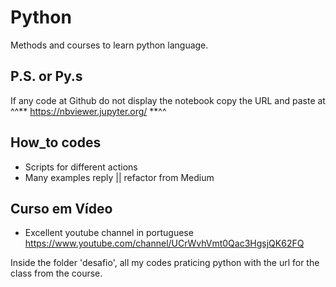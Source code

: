 # Python

Methods and courses to learn python language.

 ## P.S. or Py.s
  If any code at Github do not display the notebook copy the URL and paste at ^^** https://nbviewer.jupyter.org/ **^^

## How_to codes
 * Scripts for different actions
 * Many examples reply || refactor from Medium

## Curso em Vídeo
  * Excellent youtube channel in portuguese
  https://www.youtube.com/channel/UCrWvhVmt0Qac3HgsjQK62FQ
  
 Inside the folder 'desafio',  all my codes praticing python with the url for the class from the course.
 
